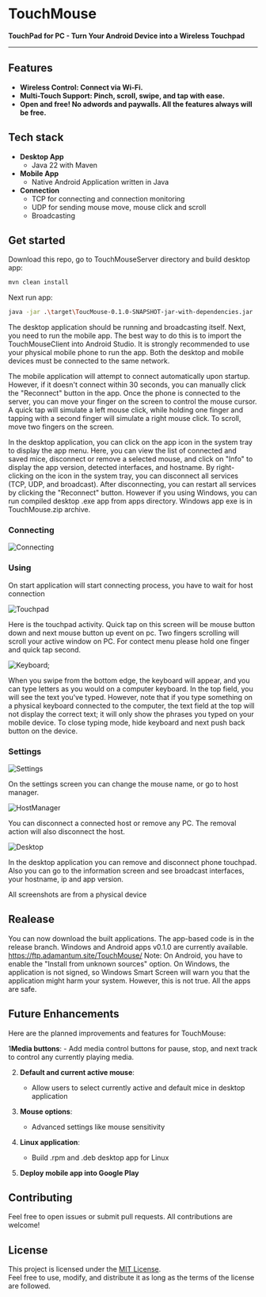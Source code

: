 # TouchMouse
**TouchPad for PC - Turn Your Android Device into a Wireless Touchpad**

___

## Features

- **Wireless Control: Connect via Wi-Fi.**
- **Multi-Touch Support: Pinch, scroll, swipe, and tap with ease.**
- **Open and free! No adwords and paywalls. All the features always will be free.**

## Tech stack
- **Desktop App**
    - Java 22 with Maven
- **Mobile App**
  - Native Android Application written in Java
- **Connection**
    - TCP for connecting and connection monitoring
    - UDP for sending mouse move, mouse click and scroll
    - Broadcasting 

## Get started
Download this repo, go to TouchMouseServer directory and build desktop app:
```bash
mvn clean install
```
Next run app:

```bash
java -jar .\target\ToucMouse-0.1.0-SNAPSHOT-jar-with-dependencies.jar
```
The desktop application should be running and broadcasting itself. Next, you need to run the mobile app. The best way to do this is to import the TouchMouseClient into Android Studio. It is strongly recommended to use your physical mobile phone to run the app. Both the desktop and mobile devices must be connected to the same network.

The mobile application will attempt to connect automatically upon startup. However, if it doesn't connect within 30 seconds, you can manually click the "Reconnect" button in the app. Once the phone is connected to the server, you can move your finger on the screen to control the mouse cursor. A quick tap will simulate a left mouse click, while holding one finger and tapping with a second finger will simulate a right mouse click. To scroll, move two fingers on the screen.

In the desktop application, you can click on the app icon in the system tray to display the app menu. Here, you can view the list of connected and saved mice, disconnect or remove a selected mouse, and click on "Info" to display the app version, detected interfaces, and hostname. By right-clicking on the icon in the system tray, you can disconnect all services (TCP, UDP, and broadcast). After disconnecting, you can restart all services by clicking the "Reconnect" button.
However if you using Windows, you can run compiled desktop .exe app from apps directory. Windows app exe is in TouchMouse.zip archive.

### Connecting

![Connecting](screens/mobile/connecting_scaled.jpg)

### Using
On start application will start connecting process, you have to wait for host connection

![Touchpad](screens/mobile/touchpad_scaled.jpg)

Here is the touchpad activity. Quick tap on this screen will be mouse button down and next mouse button up event on pc. Two fingers scrolling will scroll your active window on PC. For contect menu please hold one finger and quick tap second.

![Keyboard](screens/mobile/keyboard_scaled.jpg);

When you swipe from the bottom edge, the keyboard will appear, and you can type letters as you would on a computer keyboard. In the top field, you will see the text you've typed. However, note that if you type something on a physical keyboard connected to the computer, the text field at the top will not display the correct text; it will only show the phrases you typed on your mobile device. To close typing mode, hide keyboard and next push back button on the device.
### Settings

![Settings](screens/mobile/settings_scaled.jpg)

On the settings screen you can change the mouse name, or go to host manager.

![HostManager](screens/mobile/host_manager_scaled.jpg)

You can disconnect a connected host or remove any PC. The removal action will also disconnect the host.

![Desktop](screens/desktop/desktop.png)

In the desktop application you can remove and disconnect phone touchpad. Also you can go to the information screen and see broadcast interfaces, your hostname, ip and app version.

All screenshots are from a physical device

## Realease
You can now download the built applications. The app-based code is in the release branch.  Windows and Android apps v0.1.0 are currently available.
https://ftp.adamantum.site/TouchMouse/
Note: On Android, you have to enable the "Install from unknown sources" option. On Windows, the application is not signed, so Windows Smart Screen will warn you that the application might harm your system. However, this is not true. All the apps are safe.


## Future Enhancements

Here are the planned improvements and features for TouchMouse:

1**Media buttons**:
    - Add media control buttons for pause, stop, and next track to control any currently playing media.

2. **Default and current active mouse**:
    - Allow users to select currently active and default mice in desktop application
3. **Mouse options**:
    - Advanced settings like mouse sensitivity

6. **Linux application**:
    - Build .rpm and .deb desktop app for Linux
7. **Deploy mobile app into Google Play**

## Contributing ##
Feel free to open issues or submit pull requests. All contributions are welcome!

## License

This project is licensed under the [MIT License](LICENSE).  
Feel free to use, modify, and distribute it as long as the terms of the license are followed.